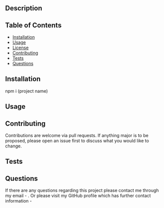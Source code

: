 # 

  

  ## Description
  
  
  ## Table of Contents
  - [Installation](#installation)
  - [Usage](#usage)
  - [License](#license)
  - [Contributing](#contributing)
  - [Tests](#tests)
  - [Questions](#questions)

  ## Installation
  npm i (project name)

  ## Usage
  

  

  ## Contributing
  Contributions are welcome via pull requests. If anything major is to be proposed, please open an issue first to discuss what you would like to change.

  ## Tests
  

  ## Questions
  If there are any questions regarding this project please contact me through my email - . 
  Or please visit my GitHub profile which has further contact information - [](https://github.com/)
